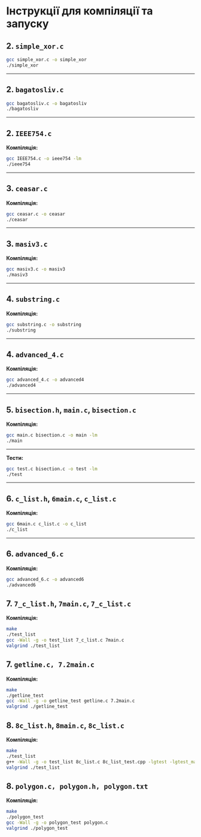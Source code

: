 # Інструкції для компіляції та запуску

## 2. `simple_xor.c`

```bash
gcc simple_xor.c -o simple_xor
./simple_xor
```

---

## 2. `bagatosliv.c`

```bash
gcc bagatosliv.c -o bagatosliv
./bagatosliv
```

---

## 2. `IEEE754.c`

**Компіляція:**
```bash
gcc IEEE754.c -o ieee754 -lm
./ieee754
```

---

## 3. `ceasar.c`

**Компіляція:**
```bash
gcc ceasar.c -o ceasar
./ceasar
```

---

## 3. `masiv3.c`

**Компіляція:**
```bash
gcc masiv3.c -o masiv3
./masiv3
```

---

## 4. `substring.c`

**Компіляція:**
```bash
gcc substring.c -o substring
./substring
```

---

## 4. `advanced_4.c`

**Компіляція:**
```bash
gcc advanced_4.c -o advanced4
./advanced4
```

---

## 5. `bisection.h`, `main.c`, `bisection.c`

**Компіляція:**
```bash
gcc main.c bisection.c -o main -lm
./main
```

---

**Тести:**
```bash
gcc test.c bisection.c -o test -lm
./test
```

---

## 6. `c_list.h`, `6main.c`, `c_list.c`

**Компіляція:**
```bash
gcc 6main.c c_list.c -o c_list
./c_list
```

---

## 6. `advanced_6.c`

**Компіляція:**
```bash
gcc advanced_6.c -o advanced6
./advanced6
```

## 7. `7_c_list.h`, `7main.c`, `7_c_list.c`

**Компіляція:**
```bash
make
./test_list
gcc -Wall -g -o test_list 7_c_list.c 7main.c
valgrind ./test_list
```

## 7. `getline.c, 7.2main.c`

**Компіляція:**
```bash
make
./getline_test
gcc -Wall -g -o getline_test getline.c 7.2main.c
valgrind ./getline_test
```

## 8. `8c_list.h`, `8main.c`, `8c_list.c`

**Компіляція:**
```bash
make
./test_list
g++ -Wall -g -o test_list 8c_list.c 8c_list_test.cpp -lgtest -lgtest_main -lpthread
valgrind ./test_list
```

## 8. `polygon.c, polygon.h, polygon.txt`

**Компіляція:**
```bash
make
./polygon_test
gcc -Wall -g -o polygon_test polygon.c
valgrind ./polygon_test
```
